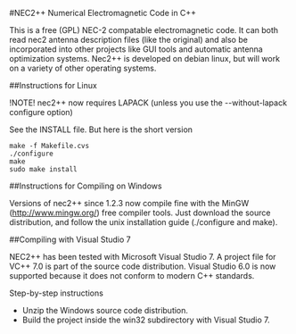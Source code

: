 #NEC2++ Numerical Electromagnetic Code in C++

This is a free (GPL) NEC-2 compatable electromagnetic code. It can both read nec2 antenna description files (like the original) and also be incorporated into other projects like GUI tools and automatic antenna optimization systems. Nec2++ is developed on debian linux, but will work on a variety of other operating systems.

##Instructions for Linux

!NOTE! nec2++ now requires LAPACK (unless you use the  --without-lapack configure option)

See the INSTALL file. But here is the short version

	make -f Makefile.cvs
	./configure
	make
	sudo make install

##Instructions for Compiling on Windows

Versions of nec2++ since 1.2.3 now compile fine with the MinGW (http://www.mingw.org/) free compiler tools. Just download the source distribution, and follow the unix installation guide (./configure and make).

##Compiling with Visual Studio 7

NEC2++ has been tested with Microsoft Visual Studio 7. A project file for VC++ 7.0 is part of the source code distribution. Visual Studio 6.0 is now supported because it does not conform to modern C++ standards.

Step-by-step instructions

* Unzip the Windows source code distribution.
* Build the project inside the win32 subdirectory with Visual Studio 7.
